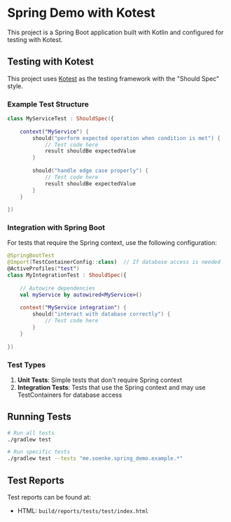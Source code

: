 # Spring Demo with Kotest

This project is a Spring Boot application built with Kotlin and configured for testing with Kotest.

## Testing with Kotest

This project uses [Kotest](https://kotest.io/) as the testing framework with the "Should Spec" style.

### Example Test Structure

```kotlin
class MyServiceTest : ShouldSpec({
    
    context("MyService") {
        should("perform expected operation when condition is met") {
            // Test code here
            result shouldBe expectedValue
        }
        
        should("handle edge case properly") {
            // Test code here
            result shouldBe expectedValue
        }
    }
    
})
```

### Integration with Spring Boot

For tests that require the Spring context, use the following configuration:

```kotlin
@SpringBootTest
@Import(TestContainerConfig::class)  // If database access is needed
@ActiveProfiles("test")
class MyIntegrationTest : ShouldSpec({
    
    // Autowire dependencies
    val myService by autowired<MyService>()
    
    context("MyService integration") {
        should("interact with database correctly") {
            // Test code here
        }
    }
    
})
```

### Test Types

1. **Unit Tests**: Simple tests that don't require Spring context
2. **Integration Tests**: Tests that use the Spring context and may use TestContainers for database access

## Running Tests

```bash
# Run all tests
./gradlew test

# Run specific tests
./gradlew test --tests "me.soenke.spring_demo.example.*"
```

## Test Reports

Test reports can be found at:
- HTML: `build/reports/tests/test/index.html`
